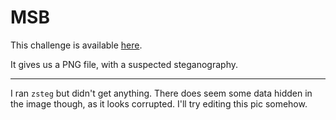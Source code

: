 # MSB

This challenge is available [here](https://play.picoctf.org/practice/challenge/359?category=4&page=1&solved=1).

It gives us a PNG file, with a suspected steganography.

---

I ran `zsteg` but didn't get anything. There does seem some data hidden in the image though, as it looks corrupted. I'll try editing this pic somehow.
